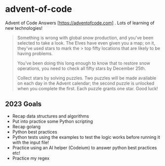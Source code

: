 # advent-of-code

Advent of Code Answers [https://adventofcode.com] . Lots of learning of new technologies!

> Something is wrong with global snow production, and you've been selected to take a look. The Elves have even given you a map; on it, they've used stars to mark the > top fifty locations that are likely to be having problems.
>
> You've been doing this long enough to know that to restore snow operations, you need to check all fifty stars by December 25th.
>
> Collect stars by solving puzzles. Two puzzles will be made available on each day in the Advent calendar; the second puzzle is unlocked when you complete the first. Each puzzle grants one star. Good luck!

## 2023 Goals

- Recap data structures and algorithms
- Put into practice some Python scripting
- Recap golang
- Python best practices
- Python tests using the examples to test the logic works before running it with the input file!
- Practice using an AI helper (Codeium) to answer python best practices etc!
- Practice my regex
